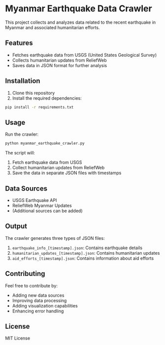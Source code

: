 # Myanmar Earthquake Data Crawler

This project collects and analyzes data related to the recent earthquake in Myanmar and associated humanitarian efforts.

## Features

- Fetches earthquake data from USGS (United States Geological Survey)
- Collects humanitarian updates from ReliefWeb
- Saves data in JSON format for further analysis

## Installation

1. Clone this repository
2. Install the required dependencies:
```bash
pip install -r requirements.txt
```

## Usage

Run the crawler:
```bash
python myanmar_earthquake_crawler.py
```

The script will:
1. Fetch earthquake data from USGS
2. Collect humanitarian updates from ReliefWeb
3. Save the data in separate JSON files with timestamps

## Data Sources

- USGS Earthquake API
- ReliefWeb Myanmar Updates
- (Additional sources can be added)

## Output

The crawler generates three types of JSON files:
1. `earthquake_info_[timestamp].json`: Contains earthquake details
2. `humanitarian_updates_[timestamp].json`: Contains humanitarian updates
3. `aid_efforts_[timestamp].json`: Contains information about aid efforts

## Contributing

Feel free to contribute by:
- Adding new data sources
- Improving data processing
- Adding visualization capabilities
- Enhancing error handling

## License

MIT License 